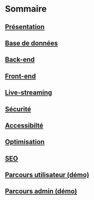 # Sommaire

## [Présentation](présentation.md)
## [Base de données](base_de_donées.md)
## [Back-end](backend.md)
## [Front-end](frontend.md)
## [Live-streaming](live_streaming.md)
## [Sécurité](sécurité.md)
## [Accessibilté](accessibilité.md)
## [Optimisation](optimisation.md)
## [SEO](SEO.md)
## [Parcours utilisateur (démo)](/documentation_technique/parcours_utilisateur.md)
## [Parcours admin (démo)](/documentation_technique/parcours_admin.md)
